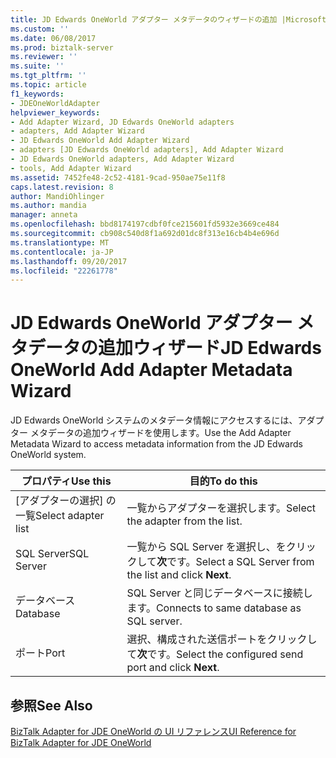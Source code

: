 ```yaml
---
title: JD Edwards OneWorld アダプター メタデータのウィザードの追加 |Microsoft ドキュメント
ms.custom: ''
ms.date: 06/08/2017
ms.prod: biztalk-server
ms.reviewer: ''
ms.suite: ''
ms.tgt_pltfrm: ''
ms.topic: article
f1_keywords:
- JDEOneWorldAdapter
helpviewer_keywords:
- Add Adapter Wizard, JD Edwards OneWorld adapters
- adapters, Add Adapter Wizard
- JD Edwards OneWorld Add Adapter Wizard
- adapters [JD Edwards OneWorld adapters], Add Adapter Wizard
- JD Edwards OneWorld adapters, Add Adapter Wizard
- tools, Add Adapter Wizard
ms.assetid: 7452fe48-2c52-4181-9cad-950ae75e11f8
caps.latest.revision: 8
author: MandiOhlinger
ms.author: mandia
manager: anneta
ms.openlocfilehash: bbd8174197cdbf0fce215601fd5932e3669ce484
ms.sourcegitcommit: cb908c540d8f1a692d01dc8f313e16cb4b4e696d
ms.translationtype: MT
ms.contentlocale: ja-JP
ms.lasthandoff: 09/20/2017
ms.locfileid: "22261778"
---
```

# <a name="jd-edwards-oneworld-add-adapter-metadata-wizard"></a><span data-ttu-id="c5978-102">JD Edwards OneWorld アダプター メタデータの追加ウィザード</span><span class="sxs-lookup"><span data-stu-id="c5978-102">JD Edwards OneWorld Add Adapter Metadata Wizard</span></span>
<span data-ttu-id="c5978-103">JD Edwards OneWorld システムのメタデータ情報にアクセスするには、アダプター メタデータの追加ウィザードを使用します。</span><span class="sxs-lookup"><span data-stu-id="c5978-103">Use the Add Adapter Metadata Wizard to access metadata information from the JD Edwards OneWorld system.</span></span>  
  
|<span data-ttu-id="c5978-104">プロパティ</span><span class="sxs-lookup"><span data-stu-id="c5978-104">Use this</span></span>|<span data-ttu-id="c5978-105">目的</span><span class="sxs-lookup"><span data-stu-id="c5978-105">To do this</span></span>|  
|--------------|----------------|  
|<span data-ttu-id="c5978-106">[アダプターの選択] の一覧</span><span class="sxs-lookup"><span data-stu-id="c5978-106">Select adapter list</span></span>|<span data-ttu-id="c5978-107">一覧からアダプターを選択します。</span><span class="sxs-lookup"><span data-stu-id="c5978-107">Select the adapter from the list.</span></span>|  
|<span data-ttu-id="c5978-108">SQL Server</span><span class="sxs-lookup"><span data-stu-id="c5978-108">SQL Server</span></span>|<span data-ttu-id="c5978-109">一覧から SQL Server を選択し、をクリックして**次**です。</span><span class="sxs-lookup"><span data-stu-id="c5978-109">Select a SQL Server from the list and click **Next**.</span></span>|  
|<span data-ttu-id="c5978-110">データベース</span><span class="sxs-lookup"><span data-stu-id="c5978-110">Database</span></span>|<span data-ttu-id="c5978-111">SQL Server と同じデータベースに接続します。</span><span class="sxs-lookup"><span data-stu-id="c5978-111">Connects to same database as SQL server.</span></span>|  
|<span data-ttu-id="c5978-112">ポート</span><span class="sxs-lookup"><span data-stu-id="c5978-112">Port</span></span>|<span data-ttu-id="c5978-113">選択、構成された送信ポートをクリックして**次**です。</span><span class="sxs-lookup"><span data-stu-id="c5978-113">Select the configured send port and click **Next**.</span></span>|  
  
## <a name="see-also"></a><span data-ttu-id="c5978-114">参照</span><span class="sxs-lookup"><span data-stu-id="c5978-114">See Also</span></span>  
 [<span data-ttu-id="c5978-115">BizTalk Adapter for JDE OneWorld の UI リファレンス</span><span class="sxs-lookup"><span data-stu-id="c5978-115">UI Reference for BizTalk Adapter for JDE OneWorld</span></span>](../core/ui-reference-for-biztalk-adapter-for-jde-oneworld.md)